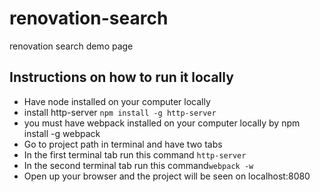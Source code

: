 # renovation-search
renovation search demo page

## Instructions on how to run it locally
- Have node installed on your computer locally
- install http-server ``` npm install -g http-server ```
- you must have webpack installed on your computer locally by npm install -g webpack
- Go to project path in terminal and have two tabs 
- In the first terminal tab run this command ``` http-server ```
- In the second terminal tab run this command``` webpack -w ```
- Open up your browser and the project will be seen on localhost:8080
